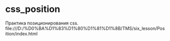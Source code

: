 # css_position
Практика позиционирования css.
file:///D:/%D0%BA%D1%83%D1%80%D1%81%D1%8B/TMS/six_lesson/Position/index.html
